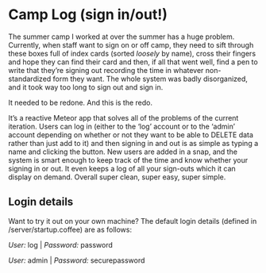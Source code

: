 # Camp Log (sign in/out!)

The summer camp I worked at over the summer has a huge problem. Currently, when
staff want to sign on or off camp, they need to sift through these boxes full of
index cards (sorted *loosely* by name), cross their fingers and hope they can
find their card and then, if all that went well, find a pen to write that
they’re signing out recording the time in whatever non-standardized form they
want. The whole system was badly disorganized, and it took way too long to sign
out and sign in.

It needed to be redone. And this is the redo.

It’s a reactive Meteor app that solves all of the problems of the current
iteration. Users can log in (either to the ‘log’ account or to the ‘admin’
account depending on whether or not they want to be able to DELETE data rather
than just add to it) and then signing in and out is as simple as typing a name
and clicking the button. New users are added in a snap, and the system is smart
enough to keep track of the time and know whether your signing in or out. It
even keeps a log of all your sign-outs which it can display on demand. Overall
super clean, super easy, super simple.

## Login details

Want to try it out on your own machine? The default login details (defined in
/server/startup.coffee) are as follows:

*User:* log | *Password:* password

*User:* admin | *Password:* securepassword
